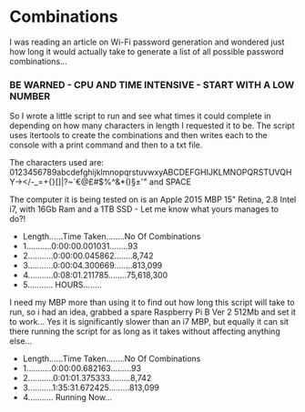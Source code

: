 # Combinations

I was reading an article on Wi-Fi password generation and wondered just how long it would actually take to generate a list of all possible password combinations...

### BE WARNED - CPU AND TIME INTENSIVE - START WITH A LOW NUMBER

So I wrote a little script to run and see what times it could complete in depending on how many characters in length I requested it to be. The script uses itertools to create the combinations and then writes each to the console with a print command and then to a txt file.

The characters used are: 0123456789abcdefghijklmnopqrstuvwxyABCDEFGHIJKLMNOPQRSTUVQHY-></\-_=+{}[]|?~`€@£#$%^&*()§±'" and SPACE

The computer it is being tested on is an Apple 2015 MBP 15" Retina, 2.8 Intel i7, with 16Gb Ram and a 1TB SSD - Let me know what yours manages to do?!

- Length......Time Taken........No Of Combinations
- 1...........0:00:00.001031........93
- 2...........0:00:00.045862........8,742
- 3...........0:00:04.300669........813,099
- 4...........0:08:01.211785........75,618,300
- 5........... HOURS........

I need my MBP more than using it to find out how long this script will take to run, so i had an idea, grabbed a spare Raspberry Pi B Ver 2 512Mb and set it to work... Yes it is significantly slower than an i7 MBP, but equally it can sit there running the script for as long as it takes without affecting anything else...

- Length......Time Taken........No Of Combinations
- 1...........0:00:00.682163.........93
- 2...........0:01:01.375333.........8,742
- 3...........1:35:31.672425.........813,099
- 4...........     Running Now...


